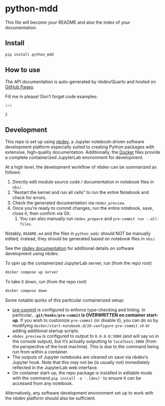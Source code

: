 # python-mdd


<!-- WARNING: THIS FILE WAS AUTOGENERATED! DO NOT EDIT! -->

This file will become your README and also the index of your
documentation.

## Install

``` sh
pip install python_mdd
```

## How to use

The API documentation is auto-generated by nbdev/Quarto and hosted on
[GitHub Pages](https://rkimura47.github.io/python-mdd/).

Fill me in please! Don’t forget code examples:

``` python
1+1
```

    2

## Development

This repo is set up using [nbdev](https://nbdev.fast.ai/), a Jupyter
notebook-driven software development platform especially suited to
creating Python packages with extensive, high-quality documentation.
Additionally, the [Docker](https://docs.docker.com/manuals/) files
provide a complete containerized JupyterLab environment for development.

At a high level, the development workflow of nbdev can be summarized as
follows:

1.  Directly edit module source code / documentation in notebook files
    in `nbs/`.
2.  “Restart the kernel and run all cells” to run the entire Notebook
    and check for errors.
3.  Check the generated documentation via `nbdev_preview`.
4.  Once you’re ready to commit changes, run the entire notebook, save,
    close it, then confirm via Git.
    1.  You can also manually run `nbdev_prepare` and
        `pre-commit run --all-files`.

Notably, `README.md` and the files in `python_mdd/` should NOT be
manually edited; instead, they should be generated based on notebook
files in `nbs/`.

See the [nbdev documentation](https://nbdev.fast.ai/tutorials/) for
additional details on software development using nbdev.

To spin up the containerized JupyterLab server, run (from the repo root)

``` sh
docker compose up server
```

To take it down, run (from the repo root)

``` sh
docker compose down
```

Some notable quirks of this particular containerized setup:

- [pre-commit](https://pre-commit.com/) is configured to enforce
  type-checking and linting. In particular, **`.git/hooks/pre-commit` is
  OVERWRITTEN on container start-up**. If you wish to customize
  `pre-commit` (or disable it), you can do so by modifying
  `docker/start-notebook.d/20-configure-pre-commit.sh` or adding
  additional startup scripts.
- `nbdev_preview` is configured to output to `0.0.0.0:3000` (and will
  say so in the console output), but it’s actually outputting to
  `localhost:3000` (from the perspective of the host machine). This is
  due to the command being run from within a container.
- The outputs of Jupyter notebooks are cleaned on save via nbdev’s
  Jupyter hook. Note that this may not be (is usually not) immediately
  reflected in the JupyterLab web interface.
- On container start-up, the repo package is installed in editable mode
  with the command `pip install -e '.[dev]'` to ensure it can be
  accessed from any notebook.

Alternatively, any software development environment set up to work with
the nbdev platform should also be sufficient.
